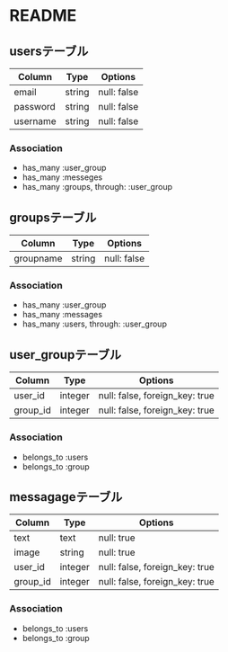 # README

## usersテーブル
|Column|Type|Options|
|------|----|-------|
|email|string|null: false|
|password|string|null: false|
|username|string|null: false|
### Association
- has_many :user_group
- has_many :messeges
- has_many :groups,  through:  :user_group

## groupsテーブル
|Column|Type|Options|
|------|----|-------|
|groupname|string|null: false|
### Association
- has_many :user_group
- has_many :messages
- has_many  :users,  through:  :user_group


## user_groupテーブル
|Column|Type|Options|
|------|----|-------|
|user_id|integer|null: false, foreign_key: true|
|group_id|integer|null: false, foreign_key: true|
### Association
- belongs_to :users
- belongs_to :group

## messagageテーブル
|Column|Type|Options|
|------|----|-------|
|text|text|null: true|
|image|string|null: true|
|user_id|integer|null: false, foreign_key: true|
|group_id|integer|null: false, foreign_key: true|
### Association
- belongs_to :users
- belongs_to :group